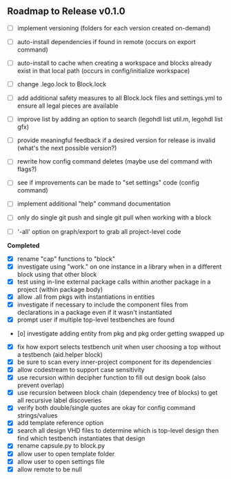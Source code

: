 ## Roadmap to Release v0.1.0

- [ ] implement versioning (folders for each version created on-demand)
- [ ] auto-install dependencies if found in remote (occurs on export command)
- [ ] auto-install to cache when creating a workspace and blocks already exist in that local path (occurs in config/initialize workspace)

- [ ] change .lego.lock to Block.lock
- [ ] add additional safety measures to all Block.lock files and settings.yml to ensure all legal pieces are available

- [ ] improve list by adding an option to search (legohdl list util.m, legohdl list gfx)

- [ ] provide meaningful feedback if a desired version for release is invalid (what's the next possible version?)
- [ ] rewrite how config command deletes (maybe use del command with flags?)
- [ ] see if improvements can be made to "set settings" code (config command)


- [ ] implement additional "help" command documentation


- [ ] only do single git push and single git pull when working with a block

- [ ] '-all' option on graph/export to grab all project-level code


__Completed__
- [x] rename "cap" functions to "block"
- [x] investigate using "work." on one instance in a library when in a different block using that other block
- [x] test using in-line external package calls within another package in a project (within package body)
- [x] allow .all from pkgs with instantiations in entities
- [x] investigate if necessary to include the component files from declarations in a package even if it wasn't instantiated
- [x] prompt user if multiple top-level testbenches are found
- [o] investigate adding entity from pkg and pkg order getting swapped up
- [x] fix how export selects testbench unit when user choosing a top without a testbench (aid.helper block)
- [x] be sure to scan every inner-project component for its dependencies
- [x] allow codestream to support case sensitivity
- [x] use recursion within decipher function to fill out design book (also prevent overlap)
- [x] use recursion between block chain (dependency tree of blocks) to get all recursive label discoveries
- [x] verify both double/single quotes are okay for config command strings/values
- [x] add template reference option
- [x] search all design VHD files to determine which is top-level design then find which testbench instantiates that design
- [x] rename capsule.py to block.py
- [x] allow user to open template folder
- [x] allow user to open settings file
- [x] allow remote to be null